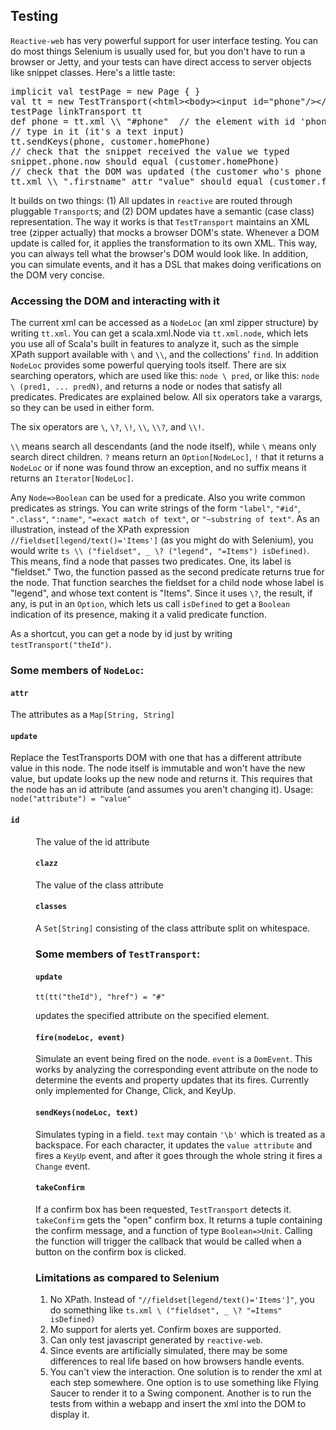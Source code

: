 ## Testing

`Reactive-web`
has very powerful support for user interface testing. You can do
most things Selenium is usually used for, but you don't have to run
a browser or Jetty, and your tests can have direct access to server
objects like snippet classes. Here's a little taste:

<pre class="brush:scala">
implicit val testPage = new Page { }
val tt = new TestTransport(&lt;html>&lt;body>&lt;input id="phone"/>&lt;/body>&lt;/html>)
testPage linkTransport tt
def phone = tt.xml \\ "#phone"  // the element with id 'phone'
// type in it (it's a text input)
tt.sendKeys(phone, customer.homePhone)
// check that the snippet received the value we typed
snippet.phone.now should equal (customer.homePhone)
// check that the DOM was updated (the customer who's phone we typed was loaded)
tt.xml \\ ".firstname" attr "value" should equal (customer.firstName)
</pre>  

It builds on two things: (1) All updates in
`reactive`
are routed through pluggable `Transport`s; and
(2) DOM updates have a semantic (case class) representation.
The way it works is that `TestTransport` maintains
an XML tree (zipper actually) that
mocks a browser DOM's state. Whenever a DOM update is called for,
it applies the transformation to its own XML. This way, you can
always tell what the browser's DOM would look like. In addition, you
can simulate events, and it has a DSL that makes doing verifications on the DOM
very concise.

### Accessing the DOM and interacting with it

The current xml can be accessed as a
`NodeLoc` (an xml zipper structure)
by writing
`tt.xml`. You can get a scala.xml.Node via `tt.xml.node`, which lets you use all of Scala's built in features to analyze it, such
as the simple XPath support available with
`\`
and
`\\`, and the collections'
`find`.
In addition `NodeLoc` provides some powerful querying tools itself. 
There are six searching operators, which are used
like this:
`node \ pred`, or like this:
`node \ (pred1, ... predN)`, and returns a node or nodes that satisfy all predicates.
Predicates are explained below. All six operators take a varargs, so
they can be used in either form.

The six operators are
`\`,
`\?`,
`\!`,
`\\`,
`\\?`, and
`\\!`.

`\\`
means search all descendants (and the node itself), while
`\`
means only search direct children.
`?`
means return an
`Option[NodeLoc]`,
`!`
that it returns a `NodeLoc` or if none was found throw an exception,
and no suffix means it returns an `Iterator[NodeLoc]`.

Any
`Node=>Boolean` can be used for a predicate. Also you write common predicates as
strings. You can write strings of the form
`"label"`,
`"#id"`,
`".class"`,
`":name"`,
`"=exact match of text"`, or
`"~substring of text"`. As an illustration, instead of the XPath expression
`//fieldset[legend/text()='Items']`
(as you might do with Selenium), you would write
`ts \\ ("fieldset", _ \? ("legend", "=Items") isDefined)`.
This means, find a node that passes two predicates. One, its label is "fieldset."
Two, the function passed as the second predicate
returns true for the node. That function searches the fieldset for a child node
whose label is "legend", and whose text content is "Items". Since it
uses
`\?`, the result, if any, is put in an
`Option`, which lets us call
`isDefined`    to get a
`Boolean`
indication of its presence, making it a valid predicate function.

As a shortcut, you can get a node by id just by writing
`testTransport("theId")`.

### Some members of `NodeLoc`:

#### `attr`
The attributes as a `Map[String, String]`

#### `update`
Replace the TestTransports DOM with one that has a different
attribute value in this node. The node itself is immutable and won't have
the new value, but update looks up the new node and returns it.
This requires that the node has an id attribute (and assumes you aren't
changing it). Usage: `node("attribute") = "value"`

#### `id`</dt>
<dd>The value of the id attribute

#### `clazz`
The value of the class attribute

#### `classes`
A `Set[String]` consisting of the
class attribute split on whitespace.

### Some members of `TestTransport`:

#### `update`
````
tt(tt("theId"), "href") = "#"
````
updates the specified attribute on the specified element.

#### `fire(nodeLoc, event)`
Simulate an event being fired on the node.
`event` is a `DomEvent`.
This works by analyzing the corresponding event attribute on the node
to determine the events and property updates that its fires.
Currently only implemented for Change, Click, and KeyUp.

#### `sendKeys(nodeLoc, text)`
Simulates typing in a field. `text`
may contain `'\b'` which is treated as a backspace.
For each character, it updates the `value attribute`
and fires a `KeyUp` event, and after it goes through the whole string it fires
a `Change` event.

#### `takeConfirm`
If a confirm box has been requested,
`TestTransport` detects it. `takeConfirm`
gets the "open" confirm box. It returns a tuple
containing the confirm message,
and a function of type `Boolean=>Unit`. Calling the
function will trigger the callback that would be
called when a button on the confirm box is clicked.


### Limitations as compared to Selenium

1.  No XPath. Instead of `"//fieldset[legend/text()='Items']"`, you do something like `ts.xml \ ("fieldset", _ \? "=Items" isDefined)`
2.  Mo support for alerts yet. Confirm boxes are supported.
3.  Can only test javascript generated by `reactive-web`.
4.  Since events are artificially simulated, there may be some differences to real life based on how browsers handle events.
5.  You can't view the interaction. One solution is to render the xml at each step somewhere.
One option is to use something like Flying Saucer to render it to a Swing component. Another is to run the tests
from within a webapp and insert the xml into the DOM to display it.
